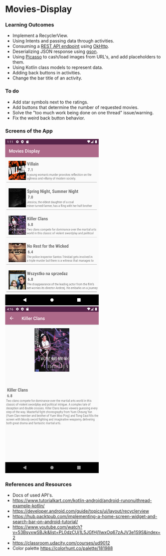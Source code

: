 # Movies-Display
### Learning Outcomes
- Implement a RecyclerView.
- Using Intents and passing data through activities.
- Consuming a [REST API endpoint](https://yts.mx/api/v2/list_movies.json) using [OkHttp](https://square.github.io/okhttp/).
- Deserializing JSON response using [gson](https://github.com/google/gson).
- Using [Picasso](https://square.github.io/picasso/) to cash/load images from URL's, and add placeholders to them.
- Using Kotlin class models to represent data.
- Adding back buttons in activities.
- Change the bar title of an activity.

### To do
- Add star symbols next to the ratings.
- Add buttons that determine the number of requested movies.
- Solve the "too much work being done on one thread" issue/warning.
- Fix the weird back button behavior.

### Screens of the App
<!-- 
Home screen                |  Movie screen
:-------------------------:|:-------------------------:
![](screenshots/Home.png)  |  ![](screenshots/Movie_row.png)
-->

<p float="left">
  <img src="screenshots/Home.png" width="300" />
    <img width="50" /> 
  <img src="screenshots/Movie_row.png" width="300" /> 
</p>


### References and Resources
  - Docs of used API's.
  - https://www.tutorialkart.com/kotlin-android/android-runonuithread-example-kotlin/
  - https://developer.android.com/guide/topics/ui/layout/recyclerview
  - https://hub.packtpub.com/implementing-a-home-screen-widget-and-search-bar-on-android-tutorial/
  - https://www.youtube.com/watch?v=53BsyxwSBJk&list=PL0dzCUj1L5JGfHj1lwxOq67zAJV3e1S9S&index=2
  - https://classroom.udacity.com/courses/ud9012
  - Color palette https://colorhunt.co/palette/181988
